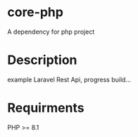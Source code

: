 # core-php

A dependency for php project

# Description

example Laravel Rest Api, progress build...

# Requirments

PHP >= 8.1

